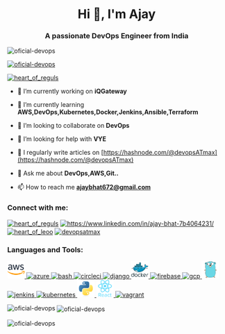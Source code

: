 <h1 align="center">Hi 👋, I'm Ajay</h1>
<h3 align="center">A passionate DevOps Engineer from India</h3>

<p align="left"> <img src="https://komarev.com/ghpvc/?username=oficial-devops&label=Profile%20views&color=0e75b6&style=flat" alt="oficial-devops" /> </p>

<p align="left"> <a href="https://github.com/ryo-ma/github-profile-trophy"><img src="https://github-profile-trophy.vercel.app/?username=oficial-devops" alt="oficial-devops" /></a> </p>

<p align="left"> <a href="https://twitter.com/heart_of_reguls" target="blank"><img src="https://img.shields.io/twitter/follow/heart_of_reguls?logo=twitter&style=for-the-badge" alt="heart_of_reguls" /></a> </p>

- 🔭 I’m currently working on **iQGateway**

- 🌱 I’m currently learning **AWS,DevOps,Kubernetes,Docker,Jenkins,Ansible,Terraform**

- 👯 I’m looking to collaborate on **DevOps**

- 🤝 I’m looking for help with **VYE**

- 📝 I regularly write articles on [https://hashnode.com/@devopsATmax](https://hashnode.com/@devopsATmax)

- 💬 Ask me about **DevOps,AWS,Git..**

- 📫 How to reach me **ajaybhat672@gmail.com**

<h3 align="left">Connect with me:</h3>
<p align="left">
<a href="https://twitter.com/heart_of_reguls" target="blank"><img align="center" src="https://raw.githubusercontent.com/rahuldkjain/github-profile-readme-generator/master/src/images/icons/Social/twitter.svg" alt="heart_of_reguls" height="30" width="40" /></a>
<a href="https://linkedin.com/in/https://www.linkedin.com/in/ajay-bhat-7b4064231/" target="blank"><img align="center" src="https://raw.githubusercontent.com/rahuldkjain/github-profile-readme-generator/master/src/images/icons/Social/linked-in-alt.svg" alt="https://www.linkedin.com/in/ajay-bhat-7b4064231/" height="30" width="40" /></a>
<a href="https://instagram.com/heart_of_leoo" target="blank"><img align="center" src="https://raw.githubusercontent.com/rahuldkjain/github-profile-readme-generator/master/src/images/icons/Social/instagram.svg" alt="heart_of_leoo" height="30" width="40" /></a>
<a href="https://hashnode.com/devopsatmax" target="blank"><img align="center" src="https://raw.githubusercontent.com/rahuldkjain/github-profile-readme-generator/master/src/images/icons/Social/hashnode.svg" alt="devopsatmax" height="30" width="40" /></a>
</p>

<h3 align="left">Languages and Tools:</h3>
<p align="left"> <a href="https://aws.amazon.com" target="_blank" rel="noreferrer"> <img src="https://raw.githubusercontent.com/devicons/devicon/master/icons/amazonwebservices/amazonwebservices-original-wordmark.svg" alt="aws" width="40" height="40"/> </a> <a href="https://azure.microsoft.com/en-in/" target="_blank" rel="noreferrer"> <img src="https://www.vectorlogo.zone/logos/microsoft_azure/microsoft_azure-icon.svg" alt="azure" width="40" height="40"/> </a> <a href="https://www.gnu.org/software/bash/" target="_blank" rel="noreferrer"> <img src="https://www.vectorlogo.zone/logos/gnu_bash/gnu_bash-icon.svg" alt="bash" width="40" height="40"/> </a> <a href="https://circleci.com" target="_blank" rel="noreferrer"> <img src="https://www.vectorlogo.zone/logos/circleci/circleci-icon.svg" alt="circleci" width="40" height="40"/> </a> <a href="https://www.djangoproject.com/" target="_blank" rel="noreferrer"> <img src="https://cdn.worldvectorlogo.com/logos/django.svg" alt="django" width="40" height="40"/> </a> <a href="https://www.docker.com/" target="_blank" rel="noreferrer"> <img src="https://raw.githubusercontent.com/devicons/devicon/master/icons/docker/docker-original-wordmark.svg" alt="docker" width="40" height="40"/> </a> <a href="https://firebase.google.com/" target="_blank" rel="noreferrer"> <img src="https://www.vectorlogo.zone/logos/firebase/firebase-icon.svg" alt="firebase" width="40" height="40"/> </a> <a href="https://cloud.google.com" target="_blank" rel="noreferrer"> <img src="https://www.vectorlogo.zone/logos/google_cloud/google_cloud-icon.svg" alt="gcp" width="40" height="40"/> </a> <a href="https://golang.org" target="_blank" rel="noreferrer"> <img src="https://raw.githubusercontent.com/devicons/devicon/master/icons/go/go-original.svg" alt="go" width="40" height="40"/> </a> <a href="https://www.jenkins.io" target="_blank" rel="noreferrer"> <img src="https://www.vectorlogo.zone/logos/jenkins/jenkins-icon.svg" alt="jenkins" width="40" height="40"/> </a> <a href="https://kubernetes.io" target="_blank" rel="noreferrer"> <img src="https://www.vectorlogo.zone/logos/kubernetes/kubernetes-icon.svg" alt="kubernetes" width="40" height="40"/> </a> <a href="https://www.python.org" target="_blank" rel="noreferrer"> <img src="https://raw.githubusercontent.com/devicons/devicon/master/icons/python/python-original.svg" alt="python" width="40" height="40"/> </a> <a href="https://reactjs.org/" target="_blank" rel="noreferrer"> <img src="https://raw.githubusercontent.com/devicons/devicon/master/icons/react/react-original-wordmark.svg" alt="react" width="40" height="40"/> </a> <a href="https://www.vagrantup.com/" target="_blank" rel="noreferrer"> <img src="https://www.vectorlogo.zone/logos/vagrantup/vagrantup-icon.svg" alt="vagrant" width="40" height="40"/> </a> </p>

<p><img align="left" src="https://github-readme-stats.vercel.app/api/top-langs?username=oficial-devops&show_icons=true&locale=en&layout=compact" alt="oficial-devops" /></p>

<p>&nbsp;<img align="center" src="https://github-readme-stats.vercel.app/api?username=oficial-devops&show_icons=true&locale=en" alt="oficial-devops" /></p>

<p><img align="center" src="https://github-readme-streak-stats.herokuapp.com/?user=oficial-devops&" alt="oficial-devops" /></p>
